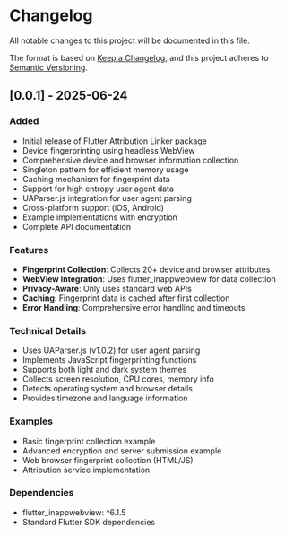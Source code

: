 # Changelog

All notable changes to this project will be documented in this file.

The format is based on [Keep a Changelog](https://keepachangelog.com/en/1.0.0/),
and this project adheres to [Semantic Versioning](https://semver.org/spec/v2.0.0.html).

## [0.0.1] - 2025-06-24

### Added
- Initial release of Flutter Attribution Linker package
- Device fingerprinting using headless WebView
- Comprehensive device and browser information collection
- Singleton pattern for efficient memory usage
- Caching mechanism for fingerprint data
- Support for high entropy user agent data
- UAParser.js integration for user agent parsing
- Cross-platform support (iOS, Android)
- Example implementations with encryption
- Complete API documentation

### Features
- **Fingerprint Collection**: Collects 20+ device and browser attributes
- **WebView Integration**: Uses flutter_inappwebview for data collection
- **Privacy-Aware**: Only uses standard web APIs
- **Caching**: Fingerprint data is cached after first collection
- **Error Handling**: Comprehensive error handling and timeouts

### Technical Details
- Uses UAParser.js (v1.0.2) for user agent parsing
- Implements JavaScript fingerprinting functions
- Supports both light and dark system themes
- Collects screen resolution, CPU cores, memory info
- Detects operating system and browser details
- Provides timezone and language information

### Examples
- Basic fingerprint collection example
- Advanced encryption and server submission example
- Web browser fingerprint collection (HTML/JS)
- Attribution service implementation

### Dependencies
- flutter_inappwebview: ^6.1.5
- Standard Flutter SDK dependencies
